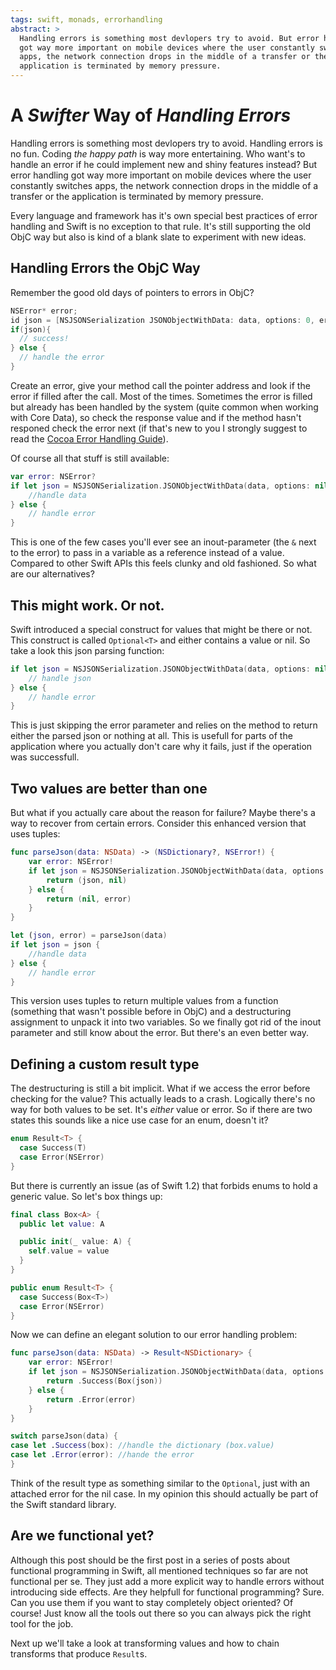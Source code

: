 ```yaml
---
tags: swift, monads, errorhandling
abstract: >
  Handling errors is something most devlopers try to avoid. But error handling
  got way more important on mobile devices where the user constantly switches
  apps, the network connection drops in the middle of a transfer or the
  application is terminated by memory pressure.
---
```


# A _Swifter_ Way of _Handling Errors_

Handling errors is something most devlopers try to avoid. Handling errors is no
fun. Coding _the happy path_ is way more entertaining. Who want's to handle an
error if he could implement new and shiny features instead? But error handling
got way more important on mobile devices where the user constantly switches
apps, the network connection drops in the middle of a transfer or the
application is terminated by memory pressure.

Every language and framework has it's own special best practices of error
handling and Swift is no exception to that rule. It's still supporting the old
ObjC way but also is kind of a blank slate to experiment with new ideas.

## Handling Errors the ObjC Way

Remember the good old days of pointers to errors in ObjC?

``` objective-c
NSError* error;
id json = [NSJSONSerialization JSONObjectWithData: data, options: 0, error: &error];
if(json){
  // success!
} else {
  // handle the error
}
```

Create an error, give your method call the pointer address and look if the error
if filled after the call. Most of the times. Sometimes the error is filled but
already has been handled by the system (quite common when working with Core
Data), so check the response value and if the method hasn't responed check the
error next (if that's new to you I strongly suggest to read the [Cocoa Error
Handling Guide](https://developer.apple.com/library/mac/documentation/Cocoa/Conceptual/ErrorHandlingCocoa/ErrorHandling/ErrorHandling.html)).

Of course all that stuff is still available:

``` swift
var error: NSError?
if let json = NSJSONSerialization.JSONObjectWithData(data, options: nil, error: &error) as? NSDictionary {
    //handle data
} else {
    // handle error
}
```

This is one of the few cases you'll ever see an inout-parameter (the `&` next to
the error) to pass in a variable as a reference instead of a value. Compared to
other Swift APIs this feels clunky and old fashioned. So what are our
alternatives?

## This might work. Or not.

Swift introduced a special construct for values that might be there or not. This
construct is called `Optional<T>` and either contains a value or nil. So take a look
this json parsing function:

``` swift
if let json = NSJSONSerialization.JSONObjectWithData(data, options: nil, error: nil) as? NSDictionary {
    // handle json
} else {
    // handle error
}
```

This is just skipping the error parameter and relies on the method to return either
the parsed json or nothing at all. This is usefull for parts of the application
where you actually don't care why it fails, just if the operation was successfull.

## Two values are better than one

But what if you actually care about the reason for failure? Maybe there's a way
to recover from certain errors. Consider this enhanced version that uses tuples:

``` swift
func parseJson(data: NSData) -> (NSDictionary?, NSError!) {
    var error: NSError!
    if let json = NSJSONSerialization.JSONObjectWithData(data, options: nil, error: nil) as? NSDictionary {
        return (json, nil)
    } else {
        return (nil, error)
    }
}

let (json, error) = parseJson(data)
if let json = json {
    //handle data
} else {
    // handle error
}
```

This version uses tuples to return multiple values from a function (something
that wasn't possible before in ObjC) and a destructuring assignment to unpack it
into two variables. So we finally got rid of the inout parameter and still know
about the error. But there's an even better way.

## Defining a custom result type

The destructuring is still a bit implicit. What if we access the error before
checking for the value? This actually leads to a crash. Logically there's no
way for both values to be set. It's _either_ value or error. So if there are two
states this sounds like a nice use case for an enum, doesn't it?

``` swift
enum Result<T> {
  case Success(T)
  case Error(NSError)
}
```

But there is currently an issue (as of Swift 1.2) that forbids enums to hold a
generic value. So let's box things up:

``` swift
final class Box<A> {
  public let value: A

  public init(_ value: A) {
    self.value = value
  }
}

public enum Result<T> {
  case Success(Box<T>)
  case Error(NSError)
}
```

Now we can define an elegant solution to our error handling problem:

``` swift
func parseJson(data: NSData) -> Result<NSDictionary> {
    var error: NSError!
    if let json = NSJSONSerialization.JSONObjectWithData(data, options: nil, error: nil) as? NSDictionary {
        return .Success(Box(json))
    } else {
        return .Error(error)
    }
}

switch parseJson(data) {
case let .Success(box): //handle the dictionary (box.value)
case let .Error(error): //hande the error
}
```

Think of the result type as something similar to the `Optional`, just with an
attached error for the nil case. In my opinion this should actually be part of
the Swift standard library.

## Are we functional yet?

Although this post should be the first post in a series of posts about functional
programming in Swift, all mentioned techniques so far are not functional per se.
They just add a more explicit way to handle errors without introducing side
effects. Are they helpfull for functional programming? Sure. Can you use them if
you want to stay completely object oriented? Of course! Just know all the tools
out there so you can always pick the right tool for the job.

Next up we'll take a look at transforming values and how to chain transforms that
produce `Result`s.

